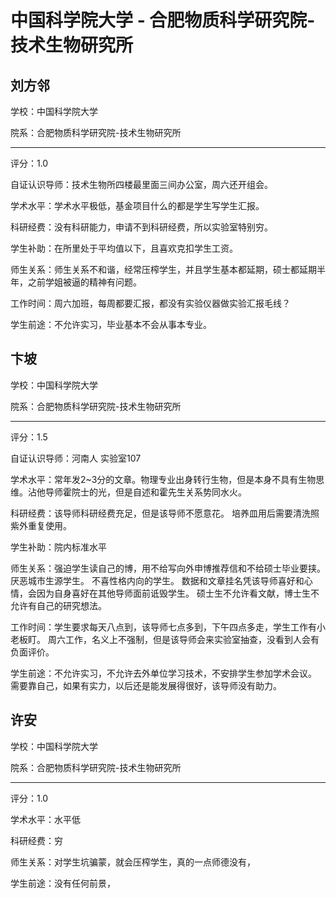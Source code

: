 # 中国科学院大学 - 合肥物质科学研究院-技术生物研究所

## 刘方邻

学校：中国科学院大学

院系：合肥物质科学研究院-技术生物研究所

* * *

评分：1.0

自证认识导师：技术生物所四楼最里面三间办公室，周六还开组会。

学术水平：学术水平极低，基金项目什么的都是学生写学生汇报。

科研经费：没有科研能力，申请不到科研经费，所以实验室特别穷。

学生补助：在所里处于平均值以下，且喜欢克扣学生工资。

师生关系：师生关系不和谐，经常压榨学生，并且学生基本都延期，硕士都延期半年，之前学姐被逼的精神有问题。

工作时间：周六加班，每周都要汇报，都没有实验仪器做实验汇报毛线？

学生前途：不允许实习，毕业基本不会从事本专业。

## 卞坡

学校：中国科学院大学

院系：合肥物质科学研究院-技术生物研究所

* * *

评分：1.5

自证认识导师：河南人
实验室107

学术水平：常年发2~3分的文章。物理专业出身转行生物，但是本身不具有生物思维。沾他导师霍院士的光，但是自述和霍先生关系势同水火。

科研经费：该导师科研经费充足，但是该导师不愿意花。
培养皿用后需要清洗照紫外重复使用。

学生补助：院内标准水平

师生关系：强迫学生读自己的博，用不给写向外申博推荐信和不给硕士毕业要挟。
厌恶城市生源学生。
不喜性格内向的学生。
数据和文章挂名凭该导师喜好和心情，会因为自身喜好在其他导师面前诋毁学生。
硕士生不允许看文献，博士生不允许有自己的研究想法。

工作时间：学生要求每天八点到，该导师七点多到，下午四点多走，学生工作有小老板盯。
周六工作，名义上不强制，但是该导师会来实验室抽查，没看到人会有负面评价。

学生前途：不允许实习，不允许去外单位学习技术，不安排学生参加学术会议。
需要靠自己，如果有实力，以后还是能发展得很好，该导师没有助力。

## 许安

学校：中国科学院大学

院系：合肥物质科学研究院-技术生物研究所

* * *

评分：1.0

学术水平：水平低

科研经费：穷

师生关系：对学生坑骗蒙，就会压榨学生，真的一点师德没有，

学生前途：没有任何前景，